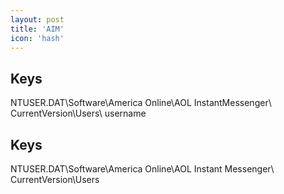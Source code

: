 ```yaml
---
layout: post
title: 'AIM'
icon: 'hash'
---
```


## Keys

NTUSER.DAT\Software\America Online\AOL InstantMessenger\ CurrentVersion\Users\ username



## Keys

NTUSER.DAT\Software\America Online\AOL Instant Messenger\ CurrentVersion\Users

